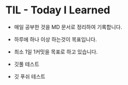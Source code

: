 # TIL - Today I Learned

-   매일 공부한 것을 MD 문서로 정리하여 기록합니다.
-   하루에 하나 이상 하는것이 목표입니다.
-   최소 1일 1커밋을 목표로 하고 있습니다.

-   깃풀 테스트
-   깃 푸쉬 테스트
